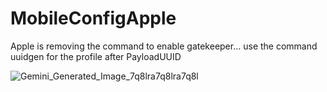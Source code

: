 # MobileConfigApple
Apple is removing the command to enable gatekeeper... use the command uuidgen for the profile after <key> PayloadUUID </key>



![Gemini_Generated_Image_7q8lra7q8lra7q8l](https://github.com/user-attachments/assets/b19a441a-7c63-4ce2-91b0-4955b2563a80)
